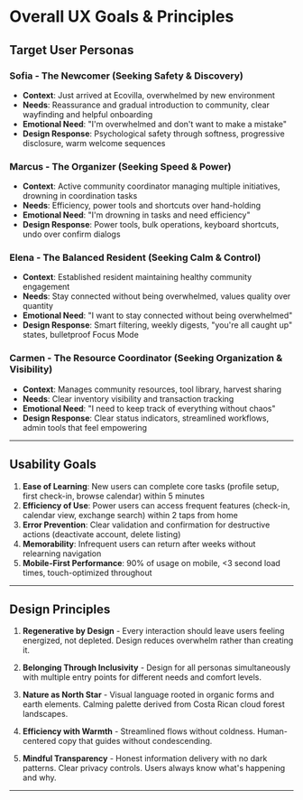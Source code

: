 # Overall UX Goals & Principles

## Target User Personas

### Sofia - The Newcomer (Seeking Safety & Discovery)
- **Context**: Just arrived at Ecovilla, overwhelmed by new environment
- **Needs**: Reassurance and gradual introduction to community, clear wayfinding and helpful onboarding
- **Emotional Need**: "I'm overwhelmed and don't want to make a mistake"
- **Design Response**: Psychological safety through softness, progressive disclosure, warm welcome sequences

### Marcus - The Organizer (Seeking Speed & Power)
- **Context**: Active community coordinator managing multiple initiatives, drowning in coordination tasks
- **Needs**: Efficiency, power tools and shortcuts over hand-holding
- **Emotional Need**: "I'm drowning in tasks and need efficiency"
- **Design Response**: Power tools, bulk operations, keyboard shortcuts, undo over confirm dialogs

### Elena - The Balanced Resident (Seeking Calm & Control)
- **Context**: Established resident maintaining healthy community engagement
- **Needs**: Stay connected without being overwhelmed, values quality over quantity
- **Emotional Need**: "I want to stay connected without being overwhelmed"
- **Design Response**: Smart filtering, weekly digests, "you're all caught up" states, bulletproof Focus Mode

### Carmen - The Resource Coordinator (Seeking Organization & Visibility)
- **Context**: Manages community resources, tool library, harvest sharing
- **Needs**: Clear inventory visibility and transaction tracking
- **Emotional Need**: "I need to keep track of everything without chaos"
- **Design Response**: Clear status indicators, streamlined workflows, admin tools that feel empowering

---

## Usability Goals

1. **Ease of Learning**: New users can complete core tasks (profile setup, first check-in, browse calendar) within 5 minutes
2. **Efficiency of Use**: Power users can access frequent features (check-in, calendar view, exchange search) within 2 taps from home
3. **Error Prevention**: Clear validation and confirmation for destructive actions (deactivate account, delete listing)
4. **Memorability**: Infrequent users can return after weeks without relearning navigation
5. **Mobile-First Performance**: 90% of usage on mobile, <3 second load times, touch-optimized throughout

---

## Design Principles

1. **Regenerative by Design** - Every interaction should leave users feeling energized, not depleted. Design reduces overwhelm rather than creating it.

2. **Belonging Through Inclusivity** - Design for all personas simultaneously with multiple entry points for different needs and comfort levels.

3. **Nature as North Star** - Visual language rooted in organic forms and earth elements. Calming palette derived from Costa Rican cloud forest landscapes.

4. **Efficiency with Warmth** - Streamlined flows without coldness. Human-centered copy that guides without condescending.

5. **Mindful Transparency** - Honest information delivery with no dark patterns. Clear privacy controls. Users always know what's happening and why.

---
